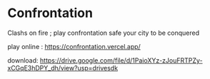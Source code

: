 # Confrontation
Clashs on fire ; play confrontation safe your city to be conquered

play online :
https://confrontation.vercel.app/

download:
https://drive.google.com/file/d/1PaioXYz-zJouFRTPZy-xCGqE3hDPY_dh/view?usp=drivesdk
